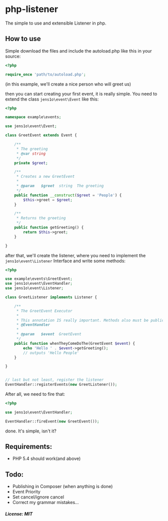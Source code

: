 # php-listener
The simple to use and extensible Listener in php.

## How to use
Simple download the files and include the autoload.php like this in your source:
```php
<?php

require_once 'path/to/autoload.php';
```
(in this example,  we'll create a nice person who will greet us)

then you can start creating your first event, it is really simple. You need to extend the class ```jens1o\event\Event``` like this:

```php
<?php

namespace example\events;

use jens1o\event\Event;

class GreetEvent extends Event {

    /**
     * The greeting
     * @var string
     */
    private $greet;

    /**
     * Creates a new GreetEvent
     *
     * @param   $greet  string  The greeting
     */
    public function __construct($greet = 'People') {
        $this->greet = $greet;
    }

    /**
     * Returns the greeting
     */
    public function getGreeting() {
        return $this->greet;
    }

}
```

after that, we'll create the listener, where you need to implement the ```jens1o\event\Listener``` Interface and write some methods:
```php
<?php

use example\events\GreetEvent;
use jens1o\event\EventHandler;
use jens1o\event\Listener;

class GreetListener implements Listener {

    /**
     * The GreetEvent Executor
     *
     * This annotation IS really important. Methods also must be public, and not be static!
     * @EventHandler
     *
     * @param   $event  GreetEvent
     */
    public function whenTheyComeDoThe(GreetEvent $event) {
        echo 'Hello ' . $event->getGreeting();
        // outputs 'Hello People'
    }

}


// last but not least, register the listener
EventHandler::registerEvents(new GreetListener());

```

After all, we need to fire that:
```php
<?php

use jens1o\event\EventHandler;

EventHandler::fireEvent(new GreetEvent());

```

done. It's simple, isn't it?

## Requirements:
- PHP 5.4 should work(and above)

## Todo:
- Publishing in Composer (when anything is done)
- Event Priority
- Set cancel/ignore cancel
- Correct my grammar mistakes...

##### License: MIT
